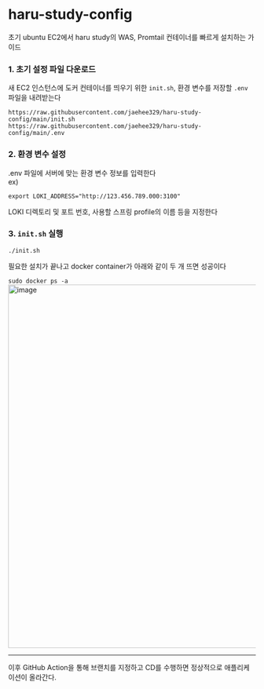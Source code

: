 # haru-study-config
초기 ubuntu EC2에서 haru study의 WAS, Promtail 컨테이너를 빠르게 설치하는 가이드

### 1. 초기 설정 파일 다운로드
새 EC2 인스턴스에 도커 컨테이너를 띄우기 위한 `init.sh`, 환경 변수를 저장할 `.env` 파일을 내려받는다
```
https://raw.githubusercontent.com/jaehee329/haru-study-config/main/init.sh
https://raw.githubusercontent.com/jaehee329/haru-study-config/main/.env
```

### 2. 환경 변수 설정
.env 파일에 서버에 맞는 환경 변수 정보를 입력한다  
ex)
```
export LOKI_ADDRESS="http://123.456.789.000:3100"
```
LOKI 디렉토리 및 포트 번호, 사용할 스프링 profile의 이름 등을 지정한다

### 3. `init.sh` 실행
```
./init.sh
```

필요한 설치가 끝나고 docker container가 아래와 같이 두 개 뜨면 성공이다  

`sudo docker ps -a`  
<img width="741" alt="image" src="https://github.com/jaehee329/haru-study-config/assets/77962265/1793ee47-3721-4818-aaea-7e4a3f822cd8">


---
이후 GitHub Action을 통해 브랜치를 지정하고 CD를 수행하면 정상적으로 애플리케이션이 올라간다.


